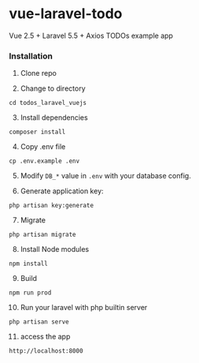 # vue-laravel-todo

Vue 2.5 + Laravel 5.5 + Axios TODOs example app

### Installation

1. Clone repo

2. Change to directory

````
cd todos_laravel_vuejs
````   

3. Install dependencies

````
composer install
````

4. Copy .env file

```
cp .env.example .env
```

5. Modify `DB_*` value in `.env` with your database config.

6. Generate application key:

````
php artisan key:generate
````

7. Migrate
````
php artisan migrate
````

8. Install Node modules
````
npm install
````

9. Build

````
npm run prod
````

10. Run your laravel with php builtin server
````
php artisan serve
````

11. access the app
```
http://localhost:8000
```
